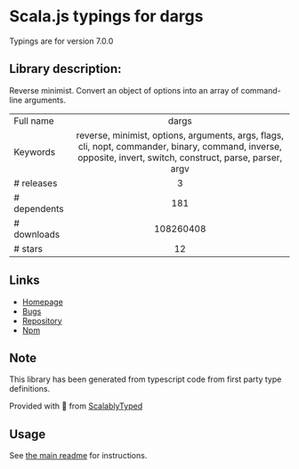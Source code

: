 
# Scala.js typings for dargs

Typings are for version 7.0.0

## Library description:
Reverse minimist. Convert an object of options into an array of command-line arguments.

|                    |                 |
| ------------------ | :-------------: |
| Full name          | dargs |
| Keywords           | reverse, minimist, options, arguments, args, flags, cli, nopt, commander, binary, command, inverse, opposite, invert, switch, construct, parse, parser, argv |
| # releases         | 3 |
| # dependents       | 181 |
| # downloads        | 108260408 |
| # stars            | 12 |

## Links
- [Homepage](https://github.com/sindresorhus/dargs#readme)
- [Bugs](https://github.com/sindresorhus/dargs/issues)
- [Repository](https://github.com/sindresorhus/dargs)
- [Npm](https://www.npmjs.com/package/dargs)
    


## Note
This library has been generated from typescript code from first party type definitions.

Provided with :purple_heart: from [ScalablyTyped](https://github.com/oyvindberg/ScalablyTyped)

## Usage
See [the main readme](../../readme.md) for instructions.


